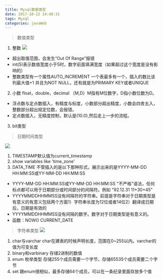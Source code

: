 ```yaml
---
title: Mysql数据类型
date: 2017-10-22 14:48:31
tags: Mysql
categories: javaWeb
---
```

> 数值类型
1. 整数
![](https://ww1.sinaimg.cn/large/005Y4715gy1fknf9p3cgvj30lv09aq6i.jpg)
- 超出取值范围，会发生“Out Of Range”报错
- int(5)表示数值宽度小于5时，数字前面填满宽度（如果超过这个宽度是没有影响的）
- 整数类型有一个属性AUTO_INCREMENT 一个表最多有一个，插入的数比该列最大值+1 并且为NOT NULL，还有就是为PRIMARY KEY或者UNIQUE
2. 小数 float，double，decimal （M,D）M指有M位数字，D指小数位数为D。
- 浮点数与定点数插入，有精度与标度，小数部分超出精度，小数会四舍五入，整数部分超出规定位数，会报错。
- 定点数插入，无精度控制，默认是(10.0),然后走上一步的流程。
3. bit类型 
> 日期时间类型

![](https://ww1.sinaimg.cn/large/005Y4715gy1fknitgv2l0j30mu05gdi4.jpg)
1. TIMESTAMP默认值为current_timestamp
2. show variables like 'time_zone'
3. DATA_TIME  不管插入的是以下那种形式，展示出来的是YYYY-MM-DD HH:MM:SS或YY-MM-DD HH:MM:SS
 - YYYY-MM-DD HH:MM:SS或YY-MM-DD HH:MM:SS "不严格"语法，任何标点都可以用于日期部分或时间部分的间隔符。例如
"92.12.31 11+30+45"
 - YYYYMMDDHHMMSS没有间隔符的字符串。前提是字符串对于日期类型是有意义的有意义包括两个方面1）字符串长度为12位或者14位2）翻译成日期后，日期是有效的
 - YYYYMMDDHHMMSS没有间隔的数字。数字对于日期类型是有意义的。
 - 函数：NOW() CURRENT_DATE
 
> 字符串类型
![](https://ww1.sinaimg.cn/large/005Y4715gy1fknk4i13p3j30n00bnte1.jpg)
1. char与varchar char在建表的时候声明长度，范围在0~255以内。varchar的值为可变长度
2. binary和varbinary 存储2进制的数值
3. enum 枚举类型 存储255个成员需要一个字节，存储65535个成员需要二个字节
4. set 跟enum很相似，最多存储64个成员，可以在一条纪录里面存放多个值


